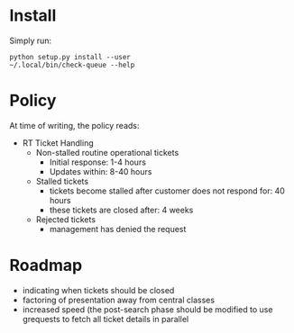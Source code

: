 Install
=======
Simply run:

    python setup.py install --user
    ~/.local/bin/check-queue --help

Policy
======
At time of writing, the policy reads:
- RT Ticket Handling
  - Non-stalled routine operational tickets
    - Initial response: 1-4 hours
    - Updates within: 8-40 hours
  - Stalled tickets
    - tickets become stalled after customer does not respond for: 40 hours
    - these tickets are closed after: 4 weeks
  - Rejected tickets
    - management has denied the request

Roadmap
=======
- indicating when tickets should be closed
- factoring of presentation away from central classes
- increased speed (the post-search phase should be modified to use grequests to
  fetch all ticket details in parallel
